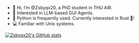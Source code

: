 - 👋 Hi, I’m @Zsbyqx20, a PhD student in THU AIR.
- 👀 Interested in LLM-based GUI Agents.
- 💝 Python is frequently used. Currently interested in Rust 🦀!
- 💻 Familiar with Unix systems.

[![Zsbyqx20's GitHub stats](https://github-readme-stats.vercel.app/api?username=zsbyqx20)](https://github.com/anuraghazra/github-readme-stats)
<!---
Zsbyqx20/Zsbyqx20 is a ✨ special ✨ repository because its `README.md` (this file) appears on your GitHub profile.
You can click the Preview link to take a look at your changes.
--->
